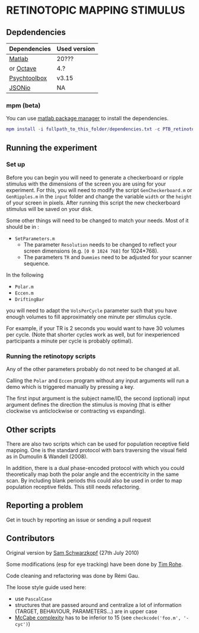 # RETINOTOPIC MAPPING STIMULUS


## Depdendencies

| Dependencies                                             | Used version |
|----------------------------------------------------------|--------------|
| [Matlab](https://www.mathworks.com/products/matlab.html) | 20???        |
| or [Octave](https://www.gnu.org/software/octave/)        | 4.?          |
| [Psychtoolbox](http://psychtoolbox.org/)                 | v3.15         |
| [JSONio](https://github.com/gllmflndn/JSONio)                 | NA         |

### mpm (beta)

You can use [matlab package manager](https://github.com/mobeets/mpm) to install the dependencies.

```matlab
mpm install -i fullpath_to_this_folder/dependencies.txt -c PTB_retinotopy --allpaths
```

## Running the experiment

### Set up

Before you can begin you will need to generate a checkerboard or ripple stimulus with the dimensions of the screen you are using for your experiment. For this, you will need to modify the script `GenCheckerboard.m` or `GenRipples.m` in the `input` folder and change the variable `width` or the `height` of your screen in pixels. After running this script the new checkerboard stimulus will be saved on your disk.

Some other things will need to be changed to match your needs. Most of it should be in :

- `SetParameters.m`
  - The parameter `Resolution` needs to be changed to reflect your screen dimensions (e.g. `[0 0 1024 768]` for 1024*768).
  - The parameters `TR` and `Dummies` need to be adjusted for your scanner sequence.

In the following
- `Polar.m`
- `Eccen.m`
- `DriftingBar`

you will need to adapt the `VolsPerCycle` parameter such that you have enough volumes to fill approximately one minute per stimulus cycle.

For example, if your TR is 2 seconds you would want to have 30 volumes per cycle. (Note that shorter cycles work as well, but for inexperienced participants a minute per cycle is probably optimal).

### Running the retinotopy scripts

Any of the other parameters probably do not need to be changed at all.

Calling the `Polar` and `Eccen` program without any input arguments will run a demo which is triggered manually by pressing a key.

The first input argument is the subject name/ID, the second (optional) input argument defines the direction the stimulus is moving (that is either clockwise vs anticlockwise or contracting vs expanding).


## Other scripts

There are also two scripts which can be used for population receptive field mapping. One is the standard protocol with bars traversing the visual field as in Dumoulin & Wandell (2008).

In addition, there is a dual phase-encoded protocol with which you could theoretically map both the polar angle and the eccentricity in the same scan. By including blank periods this could also be used in order to map population receptive fields. This still needs refactoring.


## Reporting a problem

Get in touch by reporting an issue or sending a pull request

## Contributors

Original version by [Sam Schwarzkopf](https://sampendu.net/sam-schwarzkopf/) (27th July 2010)

Some modifications (esp for eye tracking) have been done by [Tim Rohe](https://scholar.google.de/citations?user=mFO_FSAAAAAJ&hl=de).

Code cleaning and refactoring was done by Rémi Gau.

The loose style guide used here:
- use `PascalCase`
- structures that are passed around and centralize a lot of information (TARGET, BEHAVIOUR, PARAMETERS...) are in upper case
- [McCabe complexity](https://en.wikipedia.org/wiki/Cyclomatic_complexity) has to be inferior to 15 (see `checkcode('foo.m', '-cyc')`)
